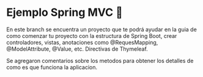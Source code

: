 # Ejemplo Spring MVC :deciduous_tree:


En este branch se encuentra un proyecto que te podrá ayudar en la guia de como comenzar tu proyecto con la estructura de Spring Boot, crear controladores, vistas, anotaciones como @RequesMapping, @ModelAttribute, @Value, etc. Directivas de Thymeleaf.

Se agregaron comentarios sobre los metodos para obtener los detalles de como es que funciona la aplicacion.